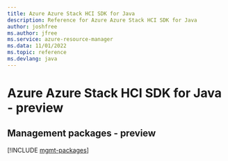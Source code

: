 ```yaml
---
title: Azure Azure Stack HCI SDK for Java
description: Reference for Azure Azure Stack HCI SDK for Java
author: joshfree
ms.author: jfree
ms.service: azure-resource-manager
ms.data: 11/01/2022
ms.topic: reference
ms.devlang: java
---
```

# Azure Azure Stack HCI SDK for Java - preview

## Management packages - preview
[!INCLUDE [mgmt-packages](azure-stack-hci-mgmt-index.md)]